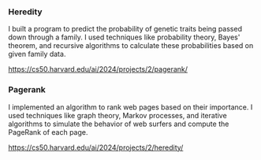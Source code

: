 ### Heredity
I built a program to predict the probability of genetic traits being passed down through a family. I used techniques like probability theory, Bayes' theorem, and recursive algorithms to calculate these probabilities based on given family data.

https://cs50.harvard.edu/ai/2024/projects/2/pagerank/

### Pagerank
I implemented an algorithm to rank web pages based on their importance. I used techniques like graph theory, Markov processes, and iterative algorithms to simulate the behavior of web surfers and compute the PageRank of each page.

https://cs50.harvard.edu/ai/2024/projects/2/heredity/

